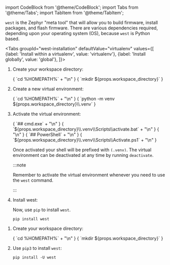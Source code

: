 import CodeBlock from '@theme/CodeBlock';
import Tabs from '@theme/Tabs';
import TabItem from '@theme/TabItem';

`west` is the Zephyr "meta tool" that will allow you to build firmware, install
packages, and flash firmware. There are various dependencies required, depending
upon your operating system (OS), because `west` is Python based.

<Tabs
groupId="west-installation"
defaultValue="virtualenv"
values={[
{label: 'Install within a virtualenv', value: 'virtualenv'},
{label: 'Install globally', value: 'global'},
]}>
<TabItem value="virtualenv">

1. Create your workspace directory:

    <CodeBlock>
    { `cd %HOMEPATH%` + "\n" }
    { `mkdir ${props.workspace_directory}` }
    </CodeBlock>

2. Create a new virtual environment:

    <CodeBlock>
    { `cd %HOMEPATH%` + "\n" }
    { `python -m venv ${props.workspace_directory}\\.venv` }
    </CodeBlock>

3. Activate the virtual environment:

    <CodeBlock>
    { `## cmd.exe` + "\n" }
    { `${props.workspace_directory}\\.venv\\Scripts\\activate.bat` + "\n" }
    { "\n" }
    { `## PowerShell` + "\n" }
    { `${props.workspace_directory}\\.venv\\Scripts\\Activate.ps1` + "\n" }
    </CodeBlock>

    Once activated your shell will be prefixed with `(.venv)`. The virtual
    environment can be deactivated at any time by running `deactivate`.

    :::note

    Remember to activate the virtual environment whenever you need to use the
    `west` command.

    :::

4. Install west:

    Now, use `pip` to install `west`.

    ```shell
    pip install west
    ```

</TabItem>
<TabItem value="global">

1. Create your workspace directory:

    <CodeBlock>
    { `cd %HOMEPATH%` + "\n" }
    { `mkdir ${props.workspace_directory}` }
    </CodeBlock>

2. Use `pip3` to install `west`:

    ```shell
    pip install -U west
    ```

</TabItem>
</Tabs>
